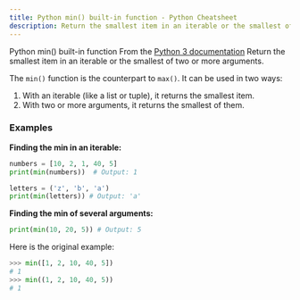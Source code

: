 ```yaml
---
title: Python min() built-in function - Python Cheatsheet
description: Return the smallest item in an iterable or the smallest of two or more arguments.
---
```


<base-title :title="frontmatter.title" :description="frontmatter.description">
Python min() built-in function
</base-title>

<base-disclaimer>
  <base-disclaimer-title>
    From the <a target="_blank" href="https://docs.python.org/3/library/functions.html#min">Python 3 documentation</a>
  </base-disclaimer-title>
  <base-disclaimer-content>
   Return the smallest item in an iterable or the smallest of two or more arguments.
  </base-disclaimer-content>
</base-disclaimer>

The `min()` function is the counterpart to `max()`. It can be used in two ways:

1.  With an iterable (like a list or tuple), it returns the smallest item.
2.  With two or more arguments, it returns the smallest of them.

### Examples

**Finding the min in an iterable:**

```python
numbers = [10, 2, 1, 40, 5]
print(min(numbers))  # Output: 1

letters = ('z', 'b', 'a')
print(min(letters)) # Output: 'a'
```

**Finding the min of several arguments:**

```python
print(min(10, 20, 5)) # Output: 5
```

Here is the original example:

```python
>>> min([1, 2, 10, 40, 5])
# 1
>>> min((1, 2, 10, 40, 5))
# 1
```
